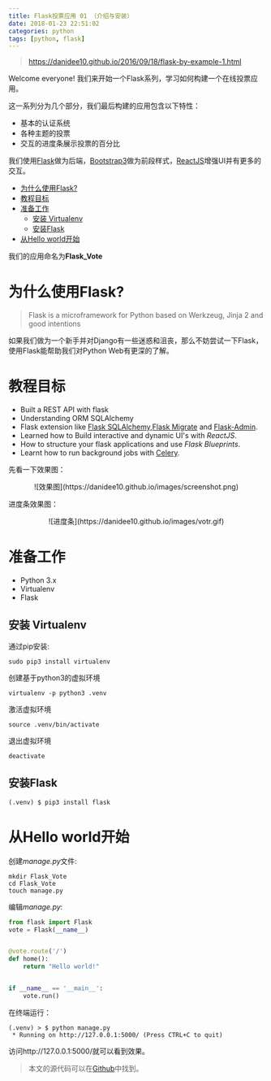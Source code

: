 ```yaml
---
title: Flask投票应用 01 （介绍与安装）
date: 2018-01-23 22:51:02
categories: python
tags: [python, flask]
---
```


> https://danidee10.github.io/2016/09/18/flask-by-example-1.html

Welcome everyone! 我们来开始一个Flask系列，学习如何构建一个在线投票应用。

这一系列分为几个部分，我们最后构建的应用包含以下特性：
- 基本的认证系统
- 各种主题的投票
- 交互的进度条展示投票的百分比

我们使用[Flask](http://flask.pocoo.org/)做为后端，[Bootstrap3](http://getbootstrap.com/)做为前段样式，[ReactJS](https://facebook.github.io/react/)增强UI并有更多的交互。

<!-- more -->


<!-- vim-markdown-toc GFM -->

* [为什么使用Flask?](#为什么使用flask)
* [教程目标](#教程目标)
* [准备工作](#准备工作)
    * [安装 Virtualenv](#安装-virtualenv)
    * [安装Flask](#安装flask)
* [从Hello world开始](#从hello-world开始)

<!-- vim-markdown-toc -->

我们的应用命名为**Flask_Vote**

# 为什么使用Flask?
> Flask is a microframework for Python based on Werkzeug, Jinja 2 and good intentions

如果我们做为一个新手并对Django有一些迷惑和沮丧，那么不妨尝试一下Flask，使用Flask能帮助我们对Python Web有更深的了解。

# 教程目标
- Built a REST API with flask
- Understanding ORM SQLAlchemy
- Flask extension like [Flask SQLAlchemy](http://flask-sqlalchemy.pocoo.org/2.3/),[Flask Migrate](https://flask-migrate.readthedocs.io/en/latest/) and [Flask-Admin](http://flask-admin.readthedocs.io/en/latest/).
- Learned how to Build interactive and dynamic UI's with *ReactJS*.
- How to structure your flask applications and use *Flask Blueprints*.
- Learnt how to run background jobs with [Celery](http://www.celeryproject.org).

先看一下效果图：
<center>
![效果图](https://danidee10.github.io/images/screenshot.png)
</center>

进度条效果图：
<center>
![进度条](https://danidee10.github.io/images/votr.gif)
</center>

# 准备工作
- Python 3.x
- Virtualenv
- Flask

## 安装 Virtualenv
通过pip安装:
```
sudo pip3 install virtualenv
```

创建基于python3的虚拟环境
```
virtualenv -p python3 .venv
```

激活虚拟环境
```
source .venv/bin/activate
```

退出虚拟环境
```
deactivate
```

## 安装Flask
```
(.venv) $ pip3 install flask
```

# 从Hello world开始
创建*manage.py*文件:
```
mkdir Flask_Vote
cd Flask_Vote
touch manage.py
```

编辑*manage.py*:
```python
from flask import Flask
vote = Flask(__name__)


@vote.route('/')
def home():
    return "Hello world!"


if __name__ == '__main__':
    vote.run()
```

在终端运行：
```
(.venv) > $ python manage.py
 * Running on http://127.0.0.1:5000/ (Press CTRL+C to quit)
```
访问http://127.0.0.1:5000/就可以看到效果。

> 本文的源代码可以在[Github](https://github.com/keer2345/Flask_Vote/tree/v.01)中找到。
